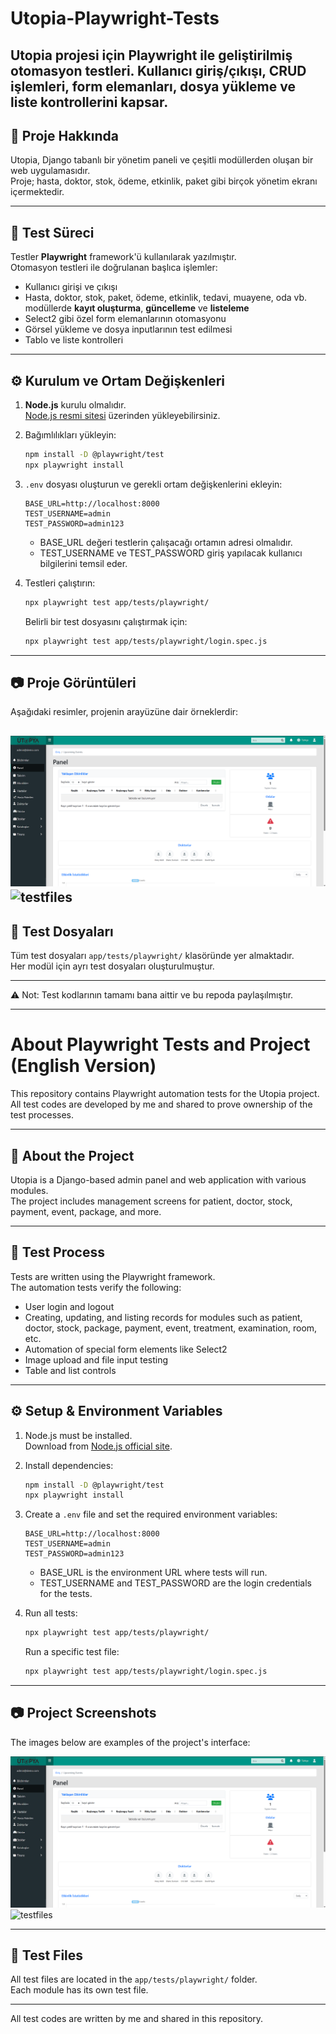 # Utopia-Playwright-Tests
Utopia projesi için Playwright ile geliştirilmiş otomasyon testleri. Kullanıcı giriş/çıkışı, CRUD işlemleri, form elemanları, dosya yükleme ve liste kontrollerini kapsar.
---

## 📌 Proje Hakkında

Utopia, Django tabanlı bir yönetim paneli ve çeşitli modüllerden oluşan bir web uygulamasıdır.  
Proje; hasta, doktor, stok, ödeme, etkinlik, paket gibi birçok yönetim ekranı içermektedir.

---

## 🧪 Test Süreci

Testler **Playwright** framework'ü kullanılarak yazılmıştır.  
Otomasyon testleri ile doğrulanan başlıca işlemler:

- Kullanıcı girişi ve çıkışı
- Hasta, doktor, stok, paket, ödeme, etkinlik, tedavi, muayene, oda vb. modüllerde **kayıt oluşturma**, **güncelleme** ve **listeleme**
- Select2 gibi özel form elemanlarının otomasyonu
- Görsel yükleme ve dosya inputlarının test edilmesi
- Tablo ve liste kontrolleri

---

## ⚙️ Kurulum ve Ortam Değişkenleri

1. **Node.js** kurulu olmalıdır.  
   [Node.js resmi sitesi](https://nodejs.org/) üzerinden yükleyebilirsiniz.

2. Bağımlılıkları yükleyin:
   ```sh
   npm install -D @playwright/test
   npx playwright install
   ```

3. `.env` dosyası oluşturun ve gerekli ortam değişkenlerini ekleyin:
   ```env
   BASE_URL=http://localhost:8000
   TEST_USERNAME=admin
   TEST_PASSWORD=admin123
   ```
   - BASE_URL değeri testlerin çalışacağı ortamın adresi olmalıdır.
   - TEST_USERNAME ve TEST_PASSWORD giriş yapılacak kullanıcı bilgilerini temsil eder.

4. Testleri çalıştırın:
   ```sh
   npx playwright test app/tests/playwright/
   ```
   Belirli bir test dosyasını çalıştırmak için:
   ```sh
   npx playwright test app/tests/playwright/login.spec.js
   ```

---

## 📷 Proje Görüntüleri

Aşağıdaki resimler, projenin arayüzüne dair örneklerdir:

![dashboard](media/dashboard.png)
![testfiles](media/testfiles.png)
---

## 📂 Test Dosyaları

Tüm test dosyaları `app/tests/playwright/` klasöründe yer almaktadır.  
Her modül için ayrı test dosyaları oluşturulmuştur.

---

⚠️ Not: Test kodlarının tamamı bana aittir ve bu repoda paylaşılmıştır.

---

# About Playwright Tests and Project (English Version)

This repository contains Playwright automation tests for the Utopia project.  
All test codes are developed by me and shared to prove ownership of the test processes.

---

## 📌 About the Project

Utopia is a Django-based admin panel and web application with various modules.  
The project includes management screens for patient, doctor, stock, payment, event, package, and more.

---

## 🧪 Test Process

Tests are written using the Playwright framework.  
The automation tests verify the following:

- User login and logout
- Creating, updating, and listing records for modules such as patient, doctor, stock, package, payment, event, treatment, examination, room, etc.
- Automation of special form elements like Select2
- Image upload and file input testing
- Table and list controls

---

## ⚙️ Setup & Environment Variables

1. Node.js must be installed.  
   Download from [Node.js official site](https://nodejs.org/).

2. Install dependencies:
   ```sh
   npm install -D @playwright/test
   npx playwright install
   ```

3. Create a `.env` file and set the required environment variables:
   ```env
   BASE_URL=http://localhost:8000
   TEST_USERNAME=admin
   TEST_PASSWORD=admin123
   ```
   - BASE_URL is the environment URL where tests will run.
   - TEST_USERNAME and TEST_PASSWORD are the login credentials for the tests.

4. Run all tests:
   ```sh
   npx playwright test app/tests/playwright/
   ```
   Run a specific test file:
   ```sh
   npx playwright test app/tests/playwright/login.spec.js
   ```

---

## 📷 Project Screenshots

The images below are examples of the project's interface:

![dashboard](media/dashboard.png)
![testfiles](media/testfiles.png)

---

## 📂 Test Files

All test files are located in the `app/tests/playwright/` folder.  
Each module has its own test file.

---

All test codes are written by me and shared in this repository.
